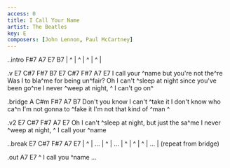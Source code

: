 ```yaml
---
access: 0
title: I Call Your Name
artist: The Beatles
key: E
composers: [John Lennon, Paul McCartney]
---
```

..intro F#7 A7 E7 B7
| ^ | ^ | ^ | ^ |

.v E7 C#7 F#7 B7 E7 C#7 F#7 A7 E7
I call your ^name but you're not the^re 
Was I to bla^me for being un^fair?
Oh I can't ^sleep at night since you've been go^ne 
I never ^weep at night, ^  I can't go on^

.bridge A C#m F#7 A7 B7
Don't you know I can't ^take it
I don't know who ca^n 
I'm not gonna to ^fake it
I'm not that kind of ^man  ^

.v2 E7 C#7 F#7 A7 E7
Oh I can't ^sleep at night, but just the sa^me 
I never ^weep at night, ^  I call your ^name 

..break E7 C#7 F#7 A7 E7
| ^ | ... | ^ | ... | ^ | ^ | ^ | ... |   (repeat from bridge)

.out A7 E7
^  I call you ^name ...
